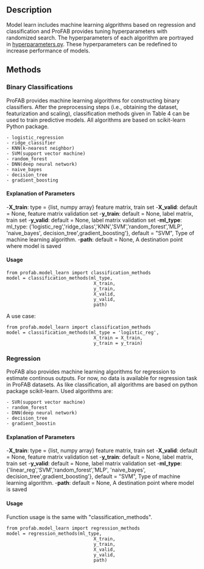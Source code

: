 ## Description

Model learn includes machine learning algprithms based on regression and classification and ProFAB provides tuning hyperparameters with randomized search. The hyperparameters of each algorithm are portrayed in [hyperparameters.py](hyperparameters.py). These hyperparameters can be redefined to increase performance of models.

## Methods

### Binary Classifications

ProFAB provides machine learning algorithms for constructing binary classifiers. After the preprocessing steps (i.e., obtaining the dataset, featurization and scaling), classification methods given in Table 4 can be used to train predictive models. All algorithms are based on scikit-learn Python package.

    - logistic_regression
    - ridge_classifier
    - KNN(k-nearest neighbor)
    - SVM(support vector machine)
    - random_forest
    - DNN(deep neural network)
    - naive_bayes
    - decision_tree
    - gradient_boosting

#### Explanation of Parameters

-**X_train**: type = {list, numpy array} feature matrix, train set
-**X_valid**: default = None, feature matrix validation set
-**y_train**: default = None, label matrix, train set
-**y_valid**: default = None, label matrix validation set
-**ml_type**: ml_type: {'logistic_reg','ridge_class','KNN','SVM','random_forest','MLP',
                'naive_bayes', decision_tree',gradient_boosting'}, default = "SVM",
                Type of machine learning algorithm.
-**path**: default = None, A destination point where model is saved

#### Usage

```{python}
from profab.model_learn import classification_methods
model = classification_methods(ml_type,
                                X_train,
                                y_train,
                                X_valid,
                                y_valid,
                                path)
```

A use case:
```{python}
from profab.model_learn import classification_methods
model = classification_methods(ml_type = 'logistic_reg',
                                X_train = X_train,
                                y_train = y_train)
```

### Regression

ProFAB also provides machine learning algorithms for regression to estimate continous outputs. For now, no data is available for regression task in ProFAB datasets. As like classification, all algorithms are based on python package scikit-learn. Used algorithms are:

    - SVR(support vector machine)
    - random_forest
    - DNN(deep neural network)
    - decision_tree
    - gradient_boostin

#### Explanation of Parameters

-**X_train**: type = {list, numpy array} feature matrix, train set
-**X_valid**: default = None, feature matrix validation set
-**y_train**: default = None, label matrix, train set
-**y_valid**: default = None, label matrix validation set
-**ml_type**: {'linear_reg','SVM','random_forest','MLP',
                'naive_bayes', decision_tree',gradient_boosting'}, default = "SVM",
                Type of machine learning algorithm.
-**path**: default = None, A destination point where model is saved

#### Usage

Function usage is the same with "classification_methods".

```{python}
from profab.model_learn import regression_methods
model = regression_methods(ml_type,
                                X_train,
                                y_train,
                                X_valid,
                                y_valid,
                                path)
```
